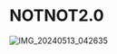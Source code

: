 # NOTNOT2.0

![IMG_20240513_042635](https://github.com/Alfa12345677/NOTNOT2.0/assets/99698898/4472cbbc-44da-43c9-983f-00d83f561dec)
